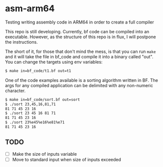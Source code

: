 # asm-arm64
Testing writing assembly code in ARM64 in order to create a full compiler

This repo is still developing. Currently, bf code can be compiled into an executable. However, as the structure of this repo is in flux, I will postpone the instructions.

The short of it, for those that don't mind the mess, is that you can run `make` and it will take the file in bf_code and compile it into a binary called "out". You can change the targets using env variables:

```bash
$ make in=bf_code/t1.bf out=t1
```

One of the code examples available is a sorting algorithm written in BF. The args for any compiled application can be delimited with any non-numeric character.

```bash
$ make in=bf_code/sort.bf out=sort
$ ./sort 23,45,16,81,71
81 71 45 23 16
$ ./sort 23 45 16 81 71
81 71 45 23 16
$ ./sort 23%e45%e16%e81%e71
81 71 45 23 16 
```

## TODO

- [ ] Make the size of inputs variable
- [ ] Move to standard input when size of inputs exceeded
